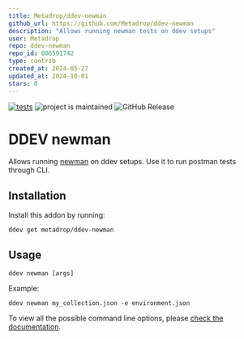 ```yaml
---
title: Metadrop/ddev-newman
github_url: https://github.com/Metadrop/ddev-newman
description: "Allows running newman tests on ddev setups"
user: Metadrop
repo: ddev-newman
repo_id: 806591742
type: contrib
created_at: 2024-05-27
updated_at: 2024-10-01
stars: 0
---
```


[![tests](https://github.com/Metadrop/ddev-newman/actions/workflows/tests.yml/badge.svg)](https://github.com/Metadrop/ddev-newman/actions/workflows/tests.yml) ![project is maintained](https://img.shields.io/maintenance/yes/2024.svg)
![GitHub Release](https://img.shields.io/github/v/release/Metadrop/ddev-newman)


# DDEV newman

Allows running [newman](https://www.npmjs.com/package/newman) on ddev setups. Use it to run postman tests through CLI.

## Installation

Install this addon by running:

```
ddev get metadrop/ddev-newman
```

## Usage

```
ddev newman [args]
```

Example:

```
ddev newman my_collection.json -e environment.json
```

To view all the possible command line options, please [check the documentation](https://www.npmjs.com/package/newman#command-line-options).
